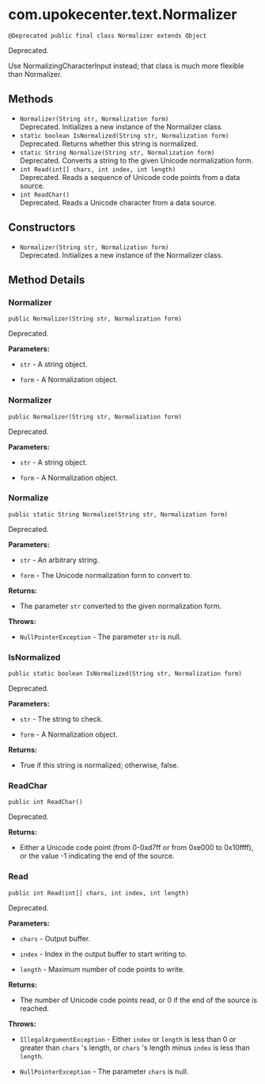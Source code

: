 # com.upokecenter.text.Normalizer

    @Deprecated public final class Normalizer extends Object

Deprecated.&nbsp;
<div class='block'>Use NormalizingCharacterInput instead; that class is much more flexible than
 Normalizer.</div>

## Methods

* `Normalizer(String str,
          Normalization form)`<br>
 Deprecated.  Initializes a new instance of the Normalizer class.
* `static boolean IsNormalized(String str,
            Normalization form)`<br>
 Deprecated.  Returns whether this string is normalized.
* `static String Normalize(String str,
         Normalization form)`<br>
 Deprecated.  Converts a string to the given Unicode normalization form.
* `int Read(int[] chars,
    int index,
    int length)`<br>
 Deprecated.  Reads a sequence of Unicode code points from a data source.
* `int ReadChar()`<br>
 Deprecated.  Reads a Unicode character from a data source.

## Constructors

* `Normalizer(String str,
          Normalization form)`<br>
 Deprecated.  Initializes a new instance of the Normalizer class.

## Method Details

### Normalizer
    public Normalizer(String str, Normalization form)
Deprecated.&nbsp;

**Parameters:**

* <code>str</code> - A string object.

* <code>form</code> - A Normalization object.

### Normalizer
    public Normalizer(String str, Normalization form)
Deprecated.&nbsp;

**Parameters:**

* <code>str</code> - A string object.

* <code>form</code> - A Normalization object.

### Normalize
    public static String Normalize(String str, Normalization form)
Deprecated.&nbsp;

**Parameters:**

* <code>str</code> - An arbitrary string.

* <code>form</code> - The Unicode normalization form to convert to.

**Returns:**

* The parameter <code>str</code> converted to the given normalization form.

**Throws:**

* <code>NullPointerException</code> - The parameter <code>str</code> is null.

### IsNormalized
    public static boolean IsNormalized(String str, Normalization form)
Deprecated.&nbsp;

**Parameters:**

* <code>str</code> - The string to check.

* <code>form</code> - A Normalization object.

**Returns:**

* True if this string is normalized; otherwise, false.

### ReadChar
    public int ReadChar()
Deprecated.&nbsp;

**Returns:**

* Either a Unicode code point (from 0-0xd7ff or from 0xe000 to
 0x10ffff), or the value -1 indicating the end of the source.

### Read
    public int Read(int[] chars, int index, int length)
Deprecated.&nbsp;

**Parameters:**

* <code>chars</code> - Output buffer.

* <code>index</code> - Index in the output buffer to start writing to.

* <code>length</code> - Maximum number of code points to write.

**Returns:**

* The number of Unicode code points read, or 0 if the end of the
 source is reached.

**Throws:**

* <code>IllegalArgumentException</code> - Either <code>index</code> or <code>length</code> is less
 than 0 or greater than <code>chars</code> 's length, or <code>chars</code> 's
 length minus <code>index</code> is less than <code>length</code>.

* <code>NullPointerException</code> - The parameter <code>chars</code> is null.

